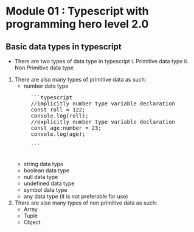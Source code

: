 # Module 01 : Typescript with programming hero level 2.0
## Basic data types in typescript
- There are two types of data type in typescript
    i. Primitive data type
    ii. Non Primitive data type 
1. There are also many types of primitive data as such:
    - number data type
    <pre>
        ```typescript
        //implicitly number type variable declaration
        const roll = 122;
        console.log(roll);
        //explicitly number type variable declaration
        const age:number = 23;
        console.log(age);

        ```
    </pre>
    - string data type 
    - boolean data type 
    - null data type
    - undefined data type
    - symbol data type
    - any data type (it is not preferable for use)
2. There are also many types of non primitive data as such:
    - Array
    - Tuple
    - Object
